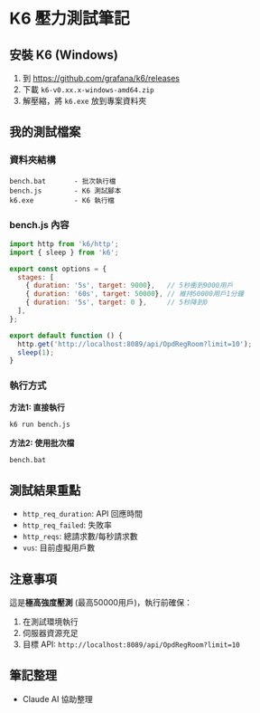 # K6 壓力測試筆記

## 安裝 K6 (Windows)

1. 到 https://github.com/grafana/k6/releases
2. 下載 `k6-v0.xx.x-windows-amd64.zip`
3. 解壓縮，將 `k6.exe` 放到專案資料夾

## 我的測試檔案

### 資料夾結構
```
bench.bat       - 批次執行檔
bench.js        - K6 測試腳本  
k6.exe          - K6 執行檔
```

### bench.js 內容
```javascript
import http from 'k6/http';
import { sleep } from 'k6';

export const options = {
  stages: [
    { duration: '5s', target: 9000},   // 5秒衝到9000用戶
    { duration: '60s', target: 50000}, // 維持50000用戶1分鐘  
    { duration: '5s', target: 0 },     // 5秒降到0
  ],
};

export default function () {
  http.get('http://localhost:8089/api/OpdRegRoom?limit=10');
  sleep(1);
}
```

### 執行方式

**方法1: 直接執行**
```bash
k6 run bench.js
```

**方法2: 使用批次檔**
```bash
bench.bat
```

## 測試結果重點

- `http_req_duration`: API 回應時間
- `http_req_failed`: 失敗率 
- `http_reqs`: 總請求數/每秒請求數
- `vus`: 目前虛擬用戶數

## 注意事項

這是**極高強度壓測** (最高50000用戶)，執行前確保：
1. 在測試環境執行
2. 伺服器資源充足
3. 目標 API: `http://localhost:8089/api/OpdRegRoom?limit=10`

## 筆記整理
- Claude AI 協助整理